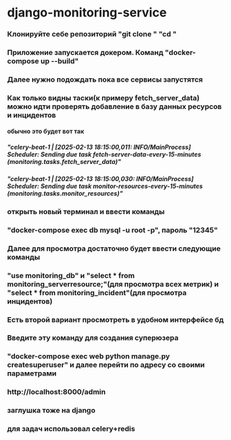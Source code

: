# django-monitoring-service

### Клонируйте себе репозиторий "git clone <repository-url>" "cd <repository-directory>"

### Приложение запускается докером. Команд "docker-compose up --build"

### Далее нужно подождать пока все сервисы запустятся

### Как только видны таски(к примеру fetch_server_data) можно идти проверять добавление в базу данных ресурсов и инцидентов
#### обычно это будет вот так
##### "celery-beat-1  | [2025-02-13 18:15:00,011: INFO/MainProcess] Scheduler: Sending due task fetch-server-data-every-15-minutes (monitoring.tasks.fetch_server_data)"
##### "celery-beat-1  | [2025-02-13 18:15:00,030: INFO/MainProcess] Scheduler: Sending due task monitor-resources-every-15-minutes (monitoring.tasks.monitor_resources)"

### открыть новый терминал и ввести команды
### "docker-compose exec db mysql -u root -p", пароль "12345"
### Далее для просмотра достаточно будет ввести следующие команды
### "use monitoring_db" и "select * from monitoring_serverresource;"(для просмотра всех метрик) и "select * from monitoring_incident"(для просмотра инцидентов)

### Есть второй вариант просмотреть в удобном интерфейсе бд
### Введите эту команду для создания суперюзера
### "docker-compose exec web python manage.py createsuperuser" и далее перейти по адресу со своими параметрами
### http://localhost:8000/admin


### заглушка тоже на django
### для задач использовал celery+redis


